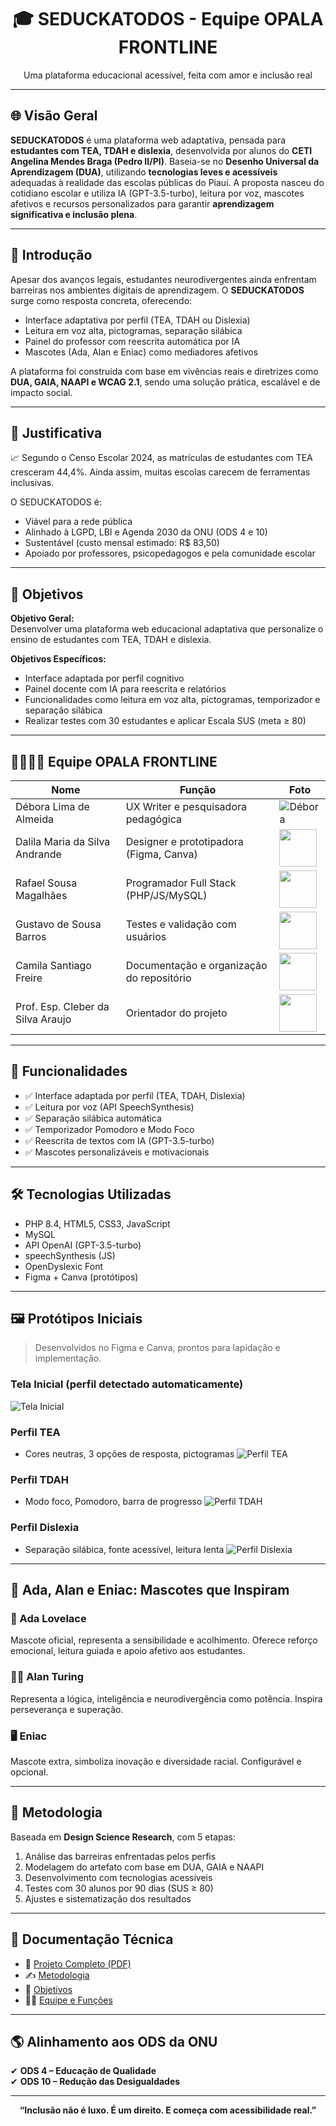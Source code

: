 <h1 align="center">🎓 SEDUCKATODOS - Equipe OPALA FRONTLINE</h1>
<p align="center">Uma plataforma educacional acessível, feita com amor e inclusão real</p>

---

## 🌐 Visão Geral

**SEDUCKATODOS** é uma plataforma web adaptativa, pensada para **estudantes com TEA, TDAH e dislexia**, desenvolvida por alunos do **CETI Angelina Mendes Braga (Pedro II/PI)**. Baseia-se no **Desenho Universal da Aprendizagem (DUA)**, utilizando **tecnologias leves e acessíveis** adequadas à realidade das escolas públicas do Piauí. A proposta nasceu do cotidiano escolar e utiliza IA (GPT-3.5-turbo), leitura por voz, mascotes afetivos e recursos personalizados para garantir **aprendizagem significativa e inclusão plena**.

---

## 📘 Introdução

Apesar dos avanços legais, estudantes neurodivergentes ainda enfrentam barreiras nos ambientes digitais de aprendizagem. O **SEDUCKATODOS** surge como resposta concreta, oferecendo:

- Interface adaptativa por perfil (TEA, TDAH ou Dislexia)
- Leitura em voz alta, pictogramas, separação silábica
- Painel do professor com reescrita automática por IA
- Mascotes (Ada, Alan e Eniac) como mediadores afetivos

A plataforma foi construída com base em vivências reais e diretrizes como **DUA, GAIA, NAAPI e WCAG 2.1**, sendo uma solução prática, escalável e de impacto social.

---

## 📌 Justificativa

📈 Segundo o Censo Escolar 2024, as matrículas de estudantes com TEA cresceram 44,4%. Ainda assim, muitas escolas carecem de ferramentas inclusivas.

O SEDUCKATODOS é:

- Viável para a rede pública
- Alinhado à LGPD, LBI e Agenda 2030 da ONU (ODS 4 e 10)
- Sustentável (custo mensal estimado: R$ 83,50)
- Apoiado por professores, psicopedagogos e pela comunidade escolar

---

## 🎯 Objetivos

**Objetivo Geral:**  
Desenvolver uma plataforma web educacional adaptativa que personalize o ensino de estudantes com TEA, TDAH e dislexia.

**Objetivos Específicos:**

- Interface adaptada por perfil cognitivo
- Painel docente com IA para reescrita e relatórios
- Funcionalidades como leitura em voz alta, pictogramas, temporizador e separação silábica
- Realizar testes com 30 estudantes e aplicar Escala SUS (meta ≥ 80)

---

## 👨‍👩‍👧‍👦 Equipe OPALA FRONTLINE

| Nome                        | Função                                        | Foto                                               |
|-----------------------------|-----------------------------------------------|----------------------------------------------------|
| Débora Lima de Almeida      | UX Writer e pesquisadora pedagógica           | ![Débora](src/assets/avatars/debora.jpg)           |
| Dalila Maria da Silva Andrande | Designer e prototipadora (Figma, Canva)  | <img src="Imagens/Dalila" width="60"/>             |
| Rafael Sousa Magalhães      | Programador Full Stack (PHP/JS/MySQL)         | <img src="Imagens/Rafael" width="60"/>     |
| Gustavo de Sousa Barros     | Testes e validação com usuários               | <img src="Imagens/Gustavo" width="60"/>            |
| Camila Santiago Freire      | Documentação e organização do repositório     | <img src="Imagens/Camila" width="60"/>         |
| Prof. Esp. Cleber da Silva Araujo | Orientador do projeto                  | <img src="Imagens/cleber" width="60"/>         |

---

## 🧩 Funcionalidades

- ✅ Interface adaptada por perfil (TEA, TDAH, Dislexia)
- ✅ Leitura por voz (API SpeechSynthesis)
- ✅ Separação silábica automática
- ✅ Temporizador Pomodoro e Modo Foco
- ✅ Reescrita de textos com IA (GPT-3.5-turbo)
- ✅ Mascotes personalizáveis e motivacionais

---

## 🛠 Tecnologias Utilizadas

- PHP 8.4, HTML5, CSS3, JavaScript
- MySQL
- API OpenAI (GPT-3.5-turbo)
- speechSynthesis (JS)
- OpenDyslexic Font
- Figma + Canva (protótipos)

---

## 🖼️ Protótipos Iniciais

> Desenvolvidos no Figma e Canva, prontos para lapidação e implementação.

### Tela Inicial (perfil detectado automaticamente)
![Tela Inicial](Imagens/Tela_Inicial.png)

### Perfil TEA
- Cores neutras, 3 opções de resposta, pictogramas
![Perfil TEA](Imagens/Perfil_TEA.png)

### Perfil TDAH
- Modo foco, Pomodoro, barra de progresso
![Perfil TDAH](Imagens/Perfil_TDAH.png)

### Perfil Dislexia
- Separação silábica, fonte acessível, leitura lenta
![Perfil Dislexia](Imagens/Perfil_Dislexia.png)

---

## 🤖 Ada, Alan e Eniac: Mascotes que Inspiram

### 👩 Ada Lovelace
Mascote oficial, representa a sensibilidade e acolhimento. Oferece reforço emocional, leitura guiada e apoio afetivo aos estudantes.

### 👨‍💻 Alan Turing
Representa a lógica, inteligência e neurodivergência como potência. Inspira perseverança e superação.

### 🖥️ Eniac
Mascote extra, simboliza inovação e diversidade racial. Configurável e opcional.

---

## 📐 Metodologia

Baseada em **Design Science Research**, com 5 etapas:

1. Análise das barreiras enfrentadas pelos perfis
2. Modelagem do artefato com base em DUA, GAIA e NAAPI
3. Desenvolvimento com tecnologias acessíveis
4. Testes com 30 alunos por 90 dias (SUS ≥ 80)
5. Ajustes e sistematização dos resultados

---

## 📄 Documentação Técnica

- 📘 [Projeto Completo (PDF)](docs/projeto_final.pdf)
- ✍️ [Metodologia](docs/metodologia.md)
- 🎯 [Objetivos](docs/objetivos.md)
- 🧑‍💻 [Equipe e Funções](docs/equipe.md)

---

## 🌎 Alinhamento aos ODS da ONU

✔ **ODS 4 – Educação de Qualidade**  
✔ **ODS 10 – Redução das Desigualdades**

---

<p align="center"><strong>“Inclusão não é luxo. É um direito. E começa com acessibilidade real.”</strong></p>
